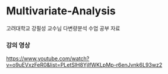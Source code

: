 # Multivariate-Analysis
고려대학교 강필성 교수님 다변량분석 수업 공부 자료

### 강의 영상
https://www.youtube.com/watch?v=o9uEVxzFeR0&list=PLetSlH8YjIfWKLpMp-r6enJvnk6L93wz2
